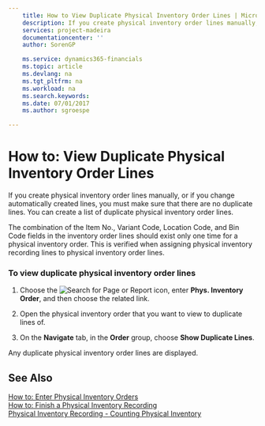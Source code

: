 ```yaml
---
    title: How to View Duplicate Physical Inventory Order Lines | Microsoft Docs
    description: If you create physical inventory order lines manually, or if you change automatically created lines, you must make sure that there are no duplicate lines. You can create a list of duplicate physical inventory order lines.
    services: project-madeira
    documentationcenter: ''
    author: SorenGP

    ms.service: dynamics365-financials
    ms.topic: article
    ms.devlang: na
    ms.tgt_pltfrm: na
    ms.workload: na
    ms.search.keywords:
    ms.date: 07/01/2017
    ms.author: sgroespe

---
```

# How to: View Duplicate Physical Inventory Order Lines
If you create physical inventory order lines manually, or if you change automatically created lines, you must make sure that there are no duplicate lines. You can create a list of duplicate physical inventory order lines.  
  
 The combination of the Item No., Variant Code, Location Code, and Bin Code fields in the inventory order lines should exist only one time for a physical inventory order. This is verified when assigning physical inventory recording lines to physical inventory order lines.  
  
### To view duplicate physical inventory order lines  
  
1.  Choose the ![Search for Page or Report](media/ui-search/search_small.png "Search for Page or Report icon") icon, enter **Phys. Inventory Order**, and then choose the related link.  
  
2.  Open the physical inventory order that you want to view to duplicate lines of.  
  
3.  On the **Navigate** tab, in the **Order** group, choose **Show Duplicate Lines**.  
  
 Any duplicate physical inventory order lines are displayed.  
  
## See Also  
 [How to: Enter Physical Inventory Orders](how-to-enter-physical-inventory-orders.md)   
 [How to: Finish a Physical Inventory Recording](how-to-finish-a-physical-inventory-recording.md)   
 [Physical Inventory Recording - Counting Physical Inventory](physical-inventory-recording-counting-physical-inventory.md)